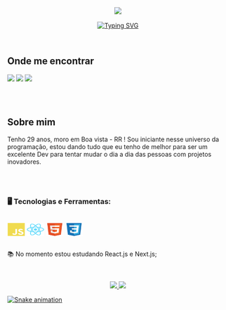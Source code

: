 <div align="center">
<img src="https://i.imgur.com/fINRe8H.png">
 
[![Typing SVG](https://readme-typing-svg.herokuapp.com?duration=3000&color=E85C7E&background=FF000000&center=true&lines=++++++++++++++++++++++Eae+Dev!;Bem+vindo+ao+meu+perfil+GitHub)](https://git.io/typing-svg)

  </div>
</br>


<div dsplay="inline-block">
 
 ## Onde me encontrar
  <a href="https://instagram.com/kelvyn7franca" target="_blank"><img src="https://img.shields.io/badge/-Instagram-%23E4405F?style=for-the-badge&logo=instagram&logoColor=white" target="_blank"></a>
  <a href = "mailto:kelvynfranca21@gmail.com"><img src="https://img.shields.io/badge/-Gmail-%23333?style=for-the-badge&logo=gmail&logoColor=white" target="_blank"></a>
  <a href="https://www.linkedin.com/in/kelvyn-frança-72a815228" target="_blank"><img src="https://img.shields.io/badge/-LinkedIn-%230077B5?style=for-the-badge&logo=linkedin&logoColor=white" target="_blank"></a> 

</div>





</br>
</br>

## Sobre mim 

Tenho 29 anos, moro em Boa vista - RR ! Sou iniciante nesse universo da programação, estou dando tudo que eu tenho de melhor para ser um excelente Dev para tentar mudar o dia a dia das pessoas com projetos inovadores.

</br>
</br>

### 🖥️ Tecnologias e Ferramentas: 
<div style="display: inline_block"><br>
  <img align="center" alt="kelvyn-Js" height="30" width="40" src="https://raw.githubusercontent.com/devicons/devicon/master/icons/javascript/javascript-plain.svg">
  <img align="center" alt="kelvyn-React" height="30" width="40" src="https://raw.githubusercontent.com/devicons/devicon/master/icons/react/react-original.svg">
  <img align="center" alt="kelvyn-HTML" height="30" width="40" src="https://raw.githubusercontent.com/devicons/devicon/master/icons/html5/html5-original.svg">
  <img align="center" alt="kelvyn-CSS" height="30" width="40" src="https://raw.githubusercontent.com/devicons/devicon/master/icons/css3/css3-original.svg">
  

</div>


</br>
<div display="inline-block">
 <p align="left">📚 No momento estou estudando React.js e Next.js;</p>
</div>

</br>
</br>


<div align="center">
  <a href="https://github.com/kelvyn7franca">
  <img height="150em" src="https://github-readme-stats.vercel.app/api?username=kelvyn7franca&show_icons=true&theme=dracula&include_all_commits=true&count_private=true"/>
  <img height="150em" src="https://github-readme-stats.vercel.app/api/top-langs/?username=kelvyn7franca&layout=compact&langs_count=7&theme=dracula"/>
</div>

![Snake animation](https://github.com/kelvyn7franca/kelvyn7franca/blob/output/github-contribution-grid-snake.svg)
